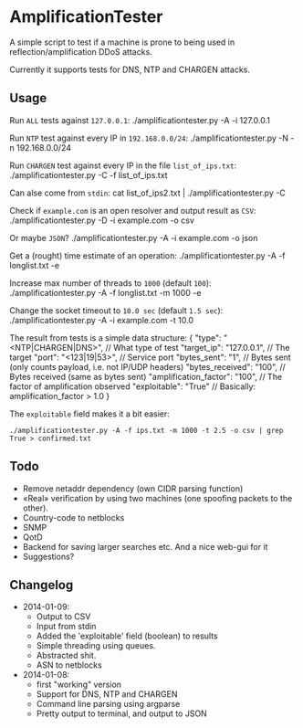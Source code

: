 AmplificationTester
===================

A simple script to test if a machine is prone to being used in reflection/amplification DDoS attacks.

Currently it supports tests for DNS, NTP and CHARGEN attacks.

Usage
-----

Run `ALL` tests against `127.0.0.1`:
    ./amplificationtester.py -A -i 127.0.0.1

Run `NTP` test against every IP in `192.168.0.0/24`:
    ./amplificationtester.py -N -n 192.168.0.0/24

Run `CHARGEN` test against every IP in the file `list_of_ips.txt`:
    ./amplificationtester.py -C -f list_of_ips.txt

Can alse come from `stdin`:
    cat list_of_ips2.txt | ./amplificationtester.py -C

Check if `example.com` is an open resolver and output result as `CSV`:
    ./amplificationtester.py -D -i example.com -o csv

Or maybe `JSON`?
    ./amplificationtester.py -A -i example.com -o json

Get a (rought) time estimate of an operation:
    ./amplificationtester.py -A -f longlist.txt -e

Increase max number of threads to `1000` (default `100`):
    ./amplificationtester.py -A -f longlist.txt -m 1000 -e

Change the socket timeout to `10.0 sec` (default `1.5 sec`):
    ./amplificationtester.py -A -i example.com -t 10.0

The result from tests is a simple data structure:
    {
      "type": "<NTP|CHARGEN|DNS>",    // What type of test
      "target_ip": "127.0.0.1",       // The target
      "port": "<123|19|53>",          // Service port
      "bytes_sent": "1",              // Bytes sent (only counts payload, i.e. not IP/UDP headers)
      "bytes_received": "100",        // Bytes received (same as bytes sent)
      "amplification_factor": "100",  // The factor of amplification observed
      "exploitable": "True"           // Basically: amplification_factor > 1.0
    }

The `exploitable` field makes it a bit easier:

    ./amplificationtester.py -A -f ips.txt -m 1000 -t 2.5 -o csv | grep True > confirmed.txt

Todo
----
- Remove netaddr dependency (own CIDR parsing function)
- «Real» verification by using two machines (one spoofing packets to the other).
- Country-code to netblocks
- SNMP
- QotD
- Backend for saving larger searches etc. And a nice web-gui for it
- Suggestions?

Changelog
--------
- 2014-01-09: 
  - Output to CSV
  - Input from stdin
  - Added the 'exploitable' field (boolean) to results
  - Simple threading using queues.
  - Abstracted shit.
  - ASN to netblocks
- 2014-01-08:
  - first "working" version
  - Support for DNS, NTP and CHARGEN
  - Command line parsing using argparse
  - Pretty output to terminal, and output to JSON
